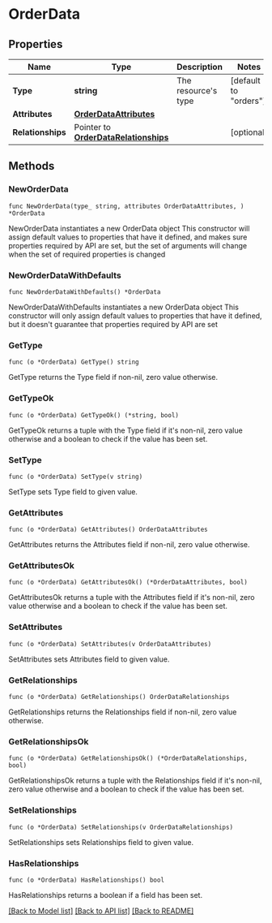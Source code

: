 # OrderData

## Properties

Name | Type | Description | Notes
------------ | ------------- | ------------- | -------------
**Type** | **string** | The resource&#39;s type | [default to "orders"]
**Attributes** | [**OrderDataAttributes**](OrderDataAttributes.md) |  | 
**Relationships** | Pointer to [**OrderDataRelationships**](OrderDataRelationships.md) |  | [optional] 

## Methods

### NewOrderData

`func NewOrderData(type_ string, attributes OrderDataAttributes, ) *OrderData`

NewOrderData instantiates a new OrderData object
This constructor will assign default values to properties that have it defined,
and makes sure properties required by API are set, but the set of arguments
will change when the set of required properties is changed

### NewOrderDataWithDefaults

`func NewOrderDataWithDefaults() *OrderData`

NewOrderDataWithDefaults instantiates a new OrderData object
This constructor will only assign default values to properties that have it defined,
but it doesn't guarantee that properties required by API are set

### GetType

`func (o *OrderData) GetType() string`

GetType returns the Type field if non-nil, zero value otherwise.

### GetTypeOk

`func (o *OrderData) GetTypeOk() (*string, bool)`

GetTypeOk returns a tuple with the Type field if it's non-nil, zero value otherwise
and a boolean to check if the value has been set.

### SetType

`func (o *OrderData) SetType(v string)`

SetType sets Type field to given value.


### GetAttributes

`func (o *OrderData) GetAttributes() OrderDataAttributes`

GetAttributes returns the Attributes field if non-nil, zero value otherwise.

### GetAttributesOk

`func (o *OrderData) GetAttributesOk() (*OrderDataAttributes, bool)`

GetAttributesOk returns a tuple with the Attributes field if it's non-nil, zero value otherwise
and a boolean to check if the value has been set.

### SetAttributes

`func (o *OrderData) SetAttributes(v OrderDataAttributes)`

SetAttributes sets Attributes field to given value.


### GetRelationships

`func (o *OrderData) GetRelationships() OrderDataRelationships`

GetRelationships returns the Relationships field if non-nil, zero value otherwise.

### GetRelationshipsOk

`func (o *OrderData) GetRelationshipsOk() (*OrderDataRelationships, bool)`

GetRelationshipsOk returns a tuple with the Relationships field if it's non-nil, zero value otherwise
and a boolean to check if the value has been set.

### SetRelationships

`func (o *OrderData) SetRelationships(v OrderDataRelationships)`

SetRelationships sets Relationships field to given value.

### HasRelationships

`func (o *OrderData) HasRelationships() bool`

HasRelationships returns a boolean if a field has been set.


[[Back to Model list]](../README.md#documentation-for-models) [[Back to API list]](../README.md#documentation-for-api-endpoints) [[Back to README]](../README.md)


